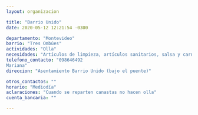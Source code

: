 ```yaml
---
layout: organizacion

title: "Barrio Unido"
date: 2020-05-12 12:21:54 -0300

departamento: "Montevideo"
barrio: "Tres Ombúes"
actividades: "Olla"
necesidades: "Artículos de limpieza, artículos sanitarios, salsa y carne"
telefono_contacto: "098646492
Mariana"
direccion: "Asentamiento Barrio Unido (bajo el puente)"

otros_contactos: ""
horario: "Mediodía"
aclaraciones: "Cuando se reparten canastas no hacen olla"
cuenta_bancaria: ""

---
```

